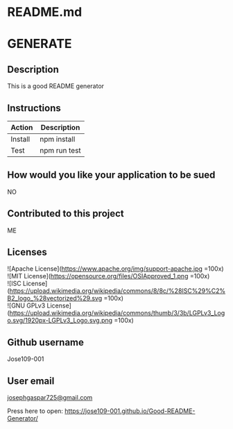 # README.md
# GENERATE

## Description
This is a good README generator

## Instructions
|Action|Description
|-|-|
|Install|npm install
|Test|npm run test

## How would you like your application to be sued
NO

## Contributed to this project
ME

## Licenses
![Apache License](https://www.apache.org/img/support-apache.jpg =100x)     
![MIT License](https://opensource.org/files/OSIApproved_1.png =100x)     
![ISC License](https://upload.wikimedia.org/wikipedia/commons/8/8c/%28ISC%29%C2%B2_logo_%28vectorized%29.svg =100x)          
![GNU GPLv3 License](https://upload.wikimedia.org/wikipedia/commons/thumb/3/3b/LGPLv3_Logo.svg/1920px-LGPLv3_Logo.svg.png =100x)     


## Github username
Jose109-001

## User email
josephgaspar725@gmail.com


Press here to open: https://jose109-001.github.io/Good-README-Generator/
